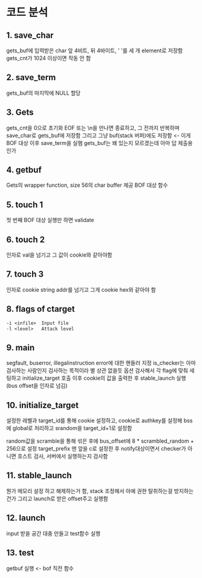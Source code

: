 # 코드 분석

## 1. save_char

gets_buf에 입력받은 char 앞 4비트, 뒤 4바이트, ' '를 세 개 element로 저장함
gets_cnt가 1024 이상이면 작동 안 함

## 2. save_term

gets_buf의 마지막에 NULL 할당

## 3. Gets

gets_cnt을 0으로 초기화
EOF 또는 \n을 만나면 종료하고, 그 전까지 반복하며 save_char로 gets_buf에 저장함
그리고 그냥 buf(stack 버퍼)에도 저장함 <- 이게 BOF 대상
이후 save_term을 실햄
gets_buf는 왜 있는지 모르겠는데 아마 답 제출용인가

## 4. getbuf

Gets의 wrapper function, size 56의 char buffer 제공
BOF 대상 함수

## 5. touch 1

첫 번째 BOF 대상
실행만 하면 validate

## 6. touch 2

인자로 val을 넘기고 그 값이 cookie와 같아야함

## 7. touch 3

인자로 cookie string addr를 넘기고 그게 cookie hex와 같아야 함

## 8. flags of ctarget

```txt
-i <infile>  Input file
-l <level>   Attack level
```

## 9. main

segfault, buserror, illegalinstruction error에 대한 핸들러 지정
is_checker는 아마 검사하는 사람인지 검사하는 목적이라 별 상관 없을듯
옵션 검사해서 각 flag에 맞춰 세팅하고
initialize_target 호출
이후 cookie의 값을 출력한 후 stable_launch 실행(bus offset을 인자로 넘김)

## 10. initialize_target

설정한 레벨과 target_id를 통해 cookie 설정하고, cookie로 authkey를 설정해 bss에 global로 처리하고
srandom을 target_id+1로 설정함

random값을 scramble을 통해 섞은 후에 bus_offset에 8 * scrambled_random + 256으로 설정
target_prefix 맨 앞을 c로 설정한 후
notify대상이면서 checker가 아니면 호스트 검사, 서버에서 실행하는지 검사함

## 11. stable_launch

뭔가 메모리 설정 하고 해제하는거 함, stack 조정해서 아예 권한 탈취하는걸 방지하는건가
그리고 launch로 받은 offset주고 실행함

## 12. launch

input 받을 공간 대충 만들고 test함수 실행

## 13. test

getbuf 실행 <- bof 직전 함수